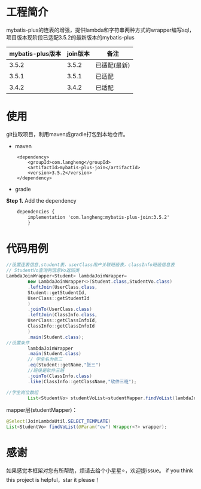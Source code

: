 # 工程简介

mybatis-plus的连表的增强，提供lambda和字符串两种方式的wrapper编写sql，项目版本现阶段已适配3.5.2的最新版本的mybatis-plus

| mybatis-plus版本 | join版本 | 备注      |
| -------------- | ------ | ------- |
| 3.5.2          | 3.5.2  | 已适配(最新) |
| 3.5.1          | 3.5.1  | 已适配     |
| 3.4.2          | 3.4.2  | 已适配     |

# 使用

git拉取项目，利用maven或gradle打包到本地仓库。

- maven

```markup
    <dependency>
        <groupId>com.langheng</groupId>
        <artifactId>mybatis-plus-join</artifactId>
        <version>3.5.2</version>
    </dependency>
```

- gradle

**Step 1.** Add the dependency

```xml
    dependencies {
        implementation 'com.langheng:mybatis-plus-join:3.5.2'
        }
```

# 代码用例

```java
//设置连表信息,student表，userClass用户关联班级表，classInfo班级信息表
// StudentVo查询列信息Vo返回类
LambdaJoinWrapper<Student> lambdaJoinWrapper=
        new LambdaJoinWrapper<>(Student.class,StudentVo.class)
        .leftJoin(UserClass.class,
        Student::getStudentId,
        UserClass::getStudentId
        )
        .joinTo(UserClass.class)
        .leftJoin(ClassInfo.class,
        UserClass::getClassInfoId,
        ClassInfo::getClassInfoId
        )
        .main(Student.class);
//设置条件  
        lambdaJoinWrapper
        .main(Student.class)
        // 学生名为张三 
        .eq(Student::getName,"张三")
        //班级是软件三班
        .joinTo(ClassInfo.class)
        .like(ClassInfo::getClassName,"软件三班");

//学生岗位数组  
        List<StudentVo> studentVoList=studentMapper.findVoList(lambdaJoinWrapper);
```

mapper层(studentMapper)：

```java
@Select(JoinLambdaUtil.SELECT_TEMPLATE)  
List<StudentVo> findVoList(@Param("ew") Wrapper<?> wrapper);
```

# 感谢
如果感觉本框架对您有所帮助，烦请去给个小星星⭐️，欢迎提issue。
if you think this project is helpful，star it please！